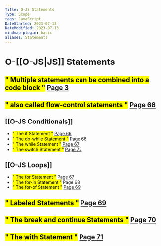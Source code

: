 ```yaml
---
Title: O-JS Statements
Type: Scope
tags: JavaScript
DateStarted: 2023-07-13
DateModified: 2023-07-13
mindmap-plugin: basic
aliases: Statements
---
```


# O-[[O-JS|JS]] Statements

## <mark class="hltr-yellow ">" Multiple statements can be combined into a code block "</mark> [Page 3 ]( zotero://open-pdf/library/items/2BS329KQ?page=3&annotation=ZXVBT58F )

## <mark class="hltr-orange ">" also called flow-control statements "</mark> [Page 66 ]( zotero://open-pdf/library/items/2BS329KQ?page=66&annotation=2VF6KXAJ )

## [[O-JS Conditionals]]
- <mark class="hltr-gray ">" The if Statement "</mark> [Page 66 ]( zotero://open-pdf/library/items/2BS329KQ?page=66&annotation=U87WSUNB)
- <mark class="hltr-gray ">" The do-while Statement "</mark> [Page 66 ]( zotero://open-pdf/library/items/2BS329KQ?page=66&annotation=SV2XM65N)
- <mark class="hltr-gray ">" The while Statement "</mark> [Page 67 ]( zotero://open-pdf/library/items/2BS329KQ?page=67&annotation=FK77AR7S)
- <mark class="hltr-gray ">" The switch Statement "</mark> [Page 72 ]( zotero://open-pdf/library/items/2BS329KQ?page=72&annotation=C84573YU)

## [[O-JS Loops]]
- <mark class="hltr-gray ">" The for Statement "</mark> [Page 67 ]( zotero://open-pdf/library/items/2BS329KQ?page=67&annotation=GU882LFC)
- <mark class="hltr-gray ">" The for-in Statement "</mark> [Page 68 ]( zotero://open-pdf/library/items/2BS329KQ?page=68&annotation=C2AEGDF2)
- <mark class="hltr-gray ">" The for-of Statement "</mark> [Page 69 ]( zotero://open-pdf/library/items/2BS329KQ?page=69&annotation=M3ALI9C5)

## <mark class="hltr-gray ">" Labeled Statements "</mark> [Page 69 ]( zotero://open-pdf/library/items/2BS329KQ?page=69&annotation=C42TFP9R)

## <mark class="hltr-gray ">" The break and continue Statements "</mark> [Page 70 ]( zotero://open-pdf/library/items/2BS329KQ?page=70&annotation=HGG2V8WG)

## <mark class="hltr-gray ">" The with Statement "</mark> [Page 71 ]( zotero://open-pdf/library/items/2BS329KQ?page=71&annotation=AKEEUJ4A)